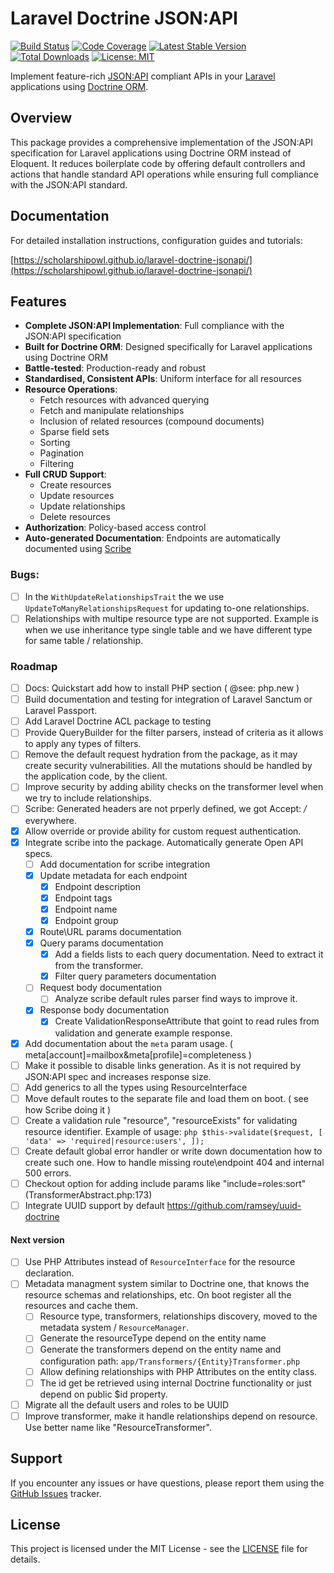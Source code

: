 # Laravel Doctrine JSON:API

<!-- Badges -->
[![Build Status](https://img.shields.io/github/actions/workflow/status/ScholarshipOwl/laravel-doctrine-jsonapi/ci.yml?branch=main)](https://github.com/ScholarshipOwl/laravel-doctrine-jsonapi/actions)
[![Code Coverage](https://img.shields.io/codecov/c/github/ScholarshipOwl/laravel-doctrine-jsonapi)](https://codecov.io/gh/ScholarshipOwl/laravel-doctrine-jsonapi)
[![Latest Stable Version](https://img.shields.io/packagist/v/sowl/laravel-doctrine-jsonapi)](https://packagist.org/packages/sowl/laravel-doctrine-jsonapi)
[![Total Downloads](https://img.shields.io/packagist/dt/sowl/laravel-doctrine-jsonapi)](https://packagist.org/packages/sowl/laravel-doctrine-jsonapi)
[![License: MIT](https://img.shields.io/badge/License-MIT-yellow.svg)](https://opensource.org/licenses/MIT)

Implement feature-rich [JSON:API](https://jsonapi.org/) compliant APIs
in your [Laravel](https://laravel.com/) applications using [Doctrine ORM](https://www.doctrine-project.org/).

## Overview
This package provides a comprehensive implementation of the JSON:API specification for Laravel applications using Doctrine ORM instead of Eloquent. It reduces boilerplate code by offering default controllers and actions that handle standard API operations while ensuring full compliance with the JSON:API standard.

## Documentation
For detailed installation instructions, configuration guides and tutorials:

[https://scholarshipowl.github.io/laravel-doctrine-jsonapi/](https://scholarshipowl.github.io/laravel-doctrine-jsonapi/)

## Features
- **Complete JSON:API Implementation**: Full compliance with the JSON:API specification
- **Built for Doctrine ORM**: Designed specifically for Laravel applications using Doctrine ORM
- **Battle-tested**: Production-ready and robust
- **Standardised, Consistent APIs**: Uniform interface for all resources
- **Resource Operations**:
  - Fetch resources with advanced querying
  - Fetch and manipulate relationships
  - Inclusion of related resources (compound documents)
  - Sparse field sets
  - Sorting
  - Pagination
  - Filtering
- **Full CRUD Support**:
  - Create resources
  - Update resources
  - Update relationships
  - Delete resources
- **Authorization**: Policy-based access control
- **Auto-generated Documentation**: Endpoints are automatically documented using [Scribe](https://scribe.readthedocs.io/en/latest/)


### Bugs:
- [ ] In the `WithUpdateRelationshipsTrait` the we use `UpdateToManyRelationshipsRequest` for updating to-one relationships.
- [ ] Relationships with multipe resource type are not supported. Example is when we use inheritance type single table and we have different type for same table / relationship.

### Roadmap
- [ ] Docs: Quickstart add how to install PHP section ( @see: php.new )
- [ ] Build documentation and testing for integration of Laravel Sanctum or Laravel Passport.
- [ ] Add Laravel Doctrine ACL package to testing
- [ ] Provide QueryBuilder for the filter parsers, instead of criteria as it allows to apply any types of filters.
- [ ] Remove the default request hydration from the package, as it may create security vulnerabilities. All the mutations should be handled by the application code, by the client.
- [ ] Improve security by adding ability checks on the transformer level when we try to include relationships.
- [ ] Scribe: Generated headers are not prperly defined, we got Accept: */* everywhere.
- [X] Allow override or provide ability for custom request authentication.
- [X] Integrate scribe into the package. Automatically generate Open API specs.
  - [ ] Add documentation for scribe integration
  - [X] Update metadata for each endpoint
    - [X] Endpoint description
    - [X] Endpoint tags
    - [X] Endpoint name
    - [X] Endpoint group
  - [X] Route\URL params documentation
  - [X] Query params documentation
    - [X] Add a fields lists to each query documentation. Need to extract it from the transformer.
    - [X] Filter query parameters documentation
  - [ ] Request body documentation
    - [ ] Analyze scribe default rules parser find ways to improve it.
  - [X] Response body documentation
    - [X] Create ValidationResponseAttribute that goint to read rules from validation and generate example response.
- [X] Add documentation about the `meta` param usage. ( meta[account]=mailbox&meta[profile]=completeness )
- [ ] Make it possible to disable links generation. As it is not required by JSON:API spec and increases response size.
- [ ] Add generics to all the types using ResourceInterface
- [ ] Move default routes to the separate file and load them on boot. ( see how Scribe doing it )
- [ ] Create a validation rule "resource", "resourceExists" for validating resource identifier. Example of usage:
      ```php
      $this->validate($request, [
          'data' => 'required|resource:users',
      ]);
      ```
- [ ] Create default global error handler or write down documentation how to create such one.
      How to handle missing route\endpoint 404 and internal 500 errors.
- [ ] Checkout option for adding include params like "include=roles:sort"  (TransformerAbstract.php:173)
- [ ] Integrate UUID support by default https://github.com/ramsey/uuid-doctrine

#### Next version
- [ ] Use PHP Attributes instead of `ResourceInterface` for the resource declaration.
- [ ] Metadata managment system similar to Doctrine one, that knows the resource schemas and relationships, etc. On boot register all the resources and cache them.
  - [ ] Resource type, transformers, relationships discovery, moved to the metadata system / `ResourceManager`.
  - [ ] Generate the resourceType depend on the entity name
  - [ ] Generate the transformers depend on the entity name and configuration path: `app/Transformers/{Entity}Transformer.php`
  - [ ] Allow defining relationships with PHP Attributes on the entity class.
  - [ ] The id get be retrieved using internal Doctrine functionality or just depend on public $id property.
- [ ] Migrate all the default users and roles to be UUID
- [ ] Improve transformer, make it handle relationships depend on resource. Use better name like "ResourceTransformer".

## Support

If you encounter any issues or have questions, please report them using the [GitHub Issues](https://github.com/ScholarshipOwl/laravel-doctrine-jsonapi/issues) tracker.

## License

This project is licensed under the MIT License - see the [LICENSE](LICENSE) file for details.
